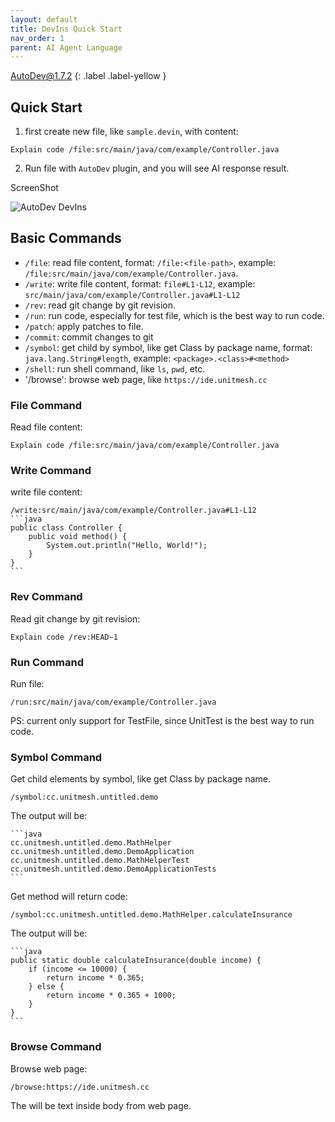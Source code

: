 ```yaml
---
layout: default
title: DevIns Quick Start
nav_order: 1
parent: AI Agent Language
---
```


AutoDev@1.7.2
{: .label .label-yellow }

## Quick Start

1. first create new file, like `sample.devin`, with content:

```devin
Explain code /file:src/main/java/com/example/Controller.java
```

2. Run file with `AutoDev` plugin, and you will see AI response result.

ScreenShot

![AutoDev DevIns](https://unitmesh.cc/auto-dev/autodev-devins.png)

## Basic Commands

- `/file`: read file content, format: `/file:<file-path>`, example: `/file:src/main/java/com/example/Controller.java`.
- `/write`: write file content, format: `file#L1-L12`, example: `src/main/java/com/example/Controller.java#L1-L12`
- `/rev`: read git change by git revision.
- `/run`: run code, especially for test file, which is the best way to run code.
- `/patch`: apply patches to file.
- `/commit`: commit changes to git
- `/symbol`: get child by symbol, like get Class by package name, format: `java.lang.String#length`,
  example: `<package>.<class>#<method>`
- `/shell`: run shell command, like `ls`, `pwd`, etc.
- '/browse': browse web page, like `https://ide.unitmesh.cc`

### File Command

Read file content:

    Explain code /file:src/main/java/com/example/Controller.java

### Write Command

write file content:

    /write:src/main/java/com/example/Controller.java#L1-L12
    ```java
    public class Controller {
        public void method() {
            System.out.println("Hello, World!");
        }
    }
    ```

### Rev Command

Read git change by git revision:

    Explain code /rev:HEAD~1

### Run Command

Run file:

    /run:src/main/java/com/example/Controller.java

PS: current only support for TestFile, since UnitTest is the best way to run code.

### Symbol Command

Get child elements by symbol, like get Class by package name.

    /symbol:cc.unitmesh.untitled.demo

The output will be:

    ```java
    cc.unitmesh.untitled.demo.MathHelper
    cc.unitmesh.untitled.demo.DemoApplication
    cc.unitmesh.untitled.demo.MathHelperTest
    cc.unitmesh.untitled.demo.DemoApplicationTests
    ```

Get method will return code:

    /symbol:cc.unitmesh.untitled.demo.MathHelper.calculateInsurance

The output will be:

    ```java
    public static double calculateInsurance(double income) {
        if (income <= 10000) {
            return income * 0.365;
        } else {
            return income * 0.365 + 1000;
        }
    }
    ```

### Browse Command

Browse web page:

    /browse:https://ide.unitmesh.cc

The will be text inside body from web page.
